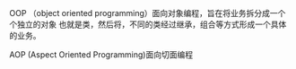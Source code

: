 OOP  （object oriented programming）面向对象编程，旨在将业务拆分成一个个独立的对象 也就是类，然后将，不同的类经过继承，组合等方式形成一个具体的业务。

AOP (Aspect Oriented Programming)面向切面编程 

